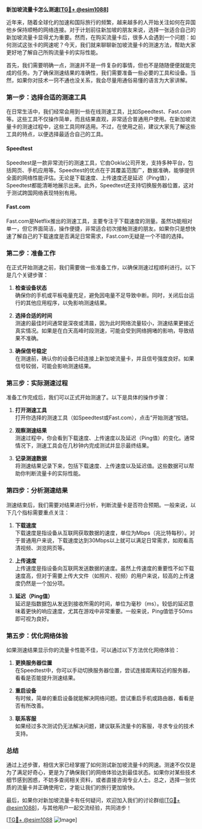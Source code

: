 **新加坡流量卡怎么测速[[TG💪+ @esim1088](https://t.me/s/esim1088)]**

近年来，随着全球化的加速和国际旅行的频繁，越来越多的人开始关注如何在异国他乡保持顺畅的网络连接。对于计划前往新加坡的朋友来说，选择一张适合自己的新加坡流量卡显得尤为重要。然而，在购买流量卡后，很多人会遇到一个问题：如何测试这张卡的网速呢？今天，我们就来聊聊新加坡流量卡的测速方法，帮助大家更好地了解自己所购流量卡的实际性能。

首先，我们需要明确一点，测速并不是一件复杂的事情，但也不是随随便便就能完成的任务。为了确保测速结果的准确性，我们需要准备一些必要的工具和设备。当然，如果你对技术一窍不通也没关系，我会尽量用通俗易懂的语言为大家讲解。

### **第一步：选择合适的测速工具**
在日常生活中，我们经常会用到一些在线测速工具，比如Speedtest、Fast.com等。这些工具不仅操作简单，而且结果直观，非常适合普通用户使用。在新加坡流量卡的测速过程中，这些工具同样适用。不过，在使用之前，建议大家先了解这些工具的特点，以便选择最适合自己的工具。

#### **Speedtest**
Speedtest是一款非常流行的测速工具，它由Ookla公司开发，支持多种平台，包括网页、手机应用等。Speedtest的优点在于其覆盖范围广，数据准确，能够提供全面的网络性能评估。无论是下载速度、上传速度还是延迟（Ping值），Speedtest都能清晰地展示出来。此外，Speedtest还支持切换服务器位置，这对于测试跨国网络表现特别有用。

#### **Fast.com**
Fast.com是Netflix推出的测速工具，主要专注于下载速度的测量。虽然功能相对单一，但它界面简洁，操作便捷，非常适合初次接触测速的朋友。如果你只是想快速了解自己的下载速度是否满足日常需求，Fast.com无疑是一个不错的选择。

### **第二步：准备工作**
在正式开始测速之前，我们需要做一些准备工作，以确保测速过程顺利进行。以下是几个关键步骤：

1. **检查设备状态**  
   确保你的手机或平板电量充足，避免因电量不足导致中断。同时，关闭后台运行的其他应用程序，以免影响测速结果。

2. **选择合适的时间**  
   测速的最佳时间通常是深夜或清晨，因为此时网络流量较小，测速结果更接近真实情况。如果是在白天高峰时段测速，可能会受到网络拥堵的影响，导致结果不准确。

3. **确保信号稳定**  
   在测速前，确认你的设备已经连接上新加坡流量卡，并且信号强度良好。如果信号较弱，可能会影响测速结果。

### **第三步：实际测速过程**
准备工作完成后，我们可以正式开始测速了。以下是具体的操作步骤：

1. **打开测速工具**  
   打开你选择的测速工具（如Speedtest或Fast.com），点击“开始测速”按钮。

2. **观察测速结果**  
   测速过程中，你会看到下载速度、上传速度以及延迟（Ping值）的变化。通常情况下，测速工具会在几秒钟内完成测试并显示最终结果。

3. **记录测速数据**  
   将测速结果记录下来，包括下载速度、上传速度以及延迟值。这些数据可以帮助你判断流量卡的实际性能。

### **第四步：分析测速结果**
测速结束后，我们需要对结果进行分析，判断流量卡是否符合预期。一般来说，以下几个指标需要重点关注：

1. **下载速度**  
   下载速度是指设备从互联网获取数据的速度，单位为Mbps（兆比特每秒）。对于普通用户来说，下载速度达到30Mbps以上就可以满足日常需求，如观看高清视频、浏览网页等。

2. **上传速度**  
   上传速度是指设备向互联网发送数据的速度。虽然上传速度的重要性不如下载速度高，但对于需要上传大文件（如照片、视频）的用户来说，较高的上传速度仍然是一个加分项。

3. **延迟（Ping值）**  
   延迟是指数据包从发送到接收所需的时间，单位为毫秒（ms）。较低的延迟意味着更快的响应速度，尤其在游戏中非常重要。一般来说，Ping值低于50ms即可视为良好。

### **第五步：优化网络体验**
如果测速结果显示你的流量卡性能不佳，可以通过以下方法优化网络体验：

1. **更换服务器位置**  
   在Speedtest中，你可以手动切换服务器位置，尝试连接距离较近的服务器，看看是否能提升测速结果。

2. **重启设备**  
   有时候，简单的重启设备就能解决网络问题。尝试重启手机或路由器，看看是否有所改善。

3. **联系客服**  
   如果经过多次测试仍无法解决问题，建议联系流量卡的客服，寻求专业的技术支持。

### **总结**
通过上述步骤，相信大家已经掌握了如何测试新加坡流量卡的网速。测速不仅仅是为了满足好奇心，更是为了确保我们的网络体验达到最佳状态。如果你对某些技术细节感到困惑，不妨多查阅相关资料，或者直接咨询专业人士。总之，选择一张优质的流量卡并正确使用它，才能让我们的旅行更加愉快。

最后，如果你对新加坡流量卡有任何疑问，欢迎加入我们的讨论群组[[TG💪+ @esim1088](https://t.me/s/esim1088)]，与其他用户一起交流经验，共同进步！

[[TG💪+ @esim1088](https://t.me/s/esim1088) ![Image](https://i.postimg.cc/4NQfJmqS/Snipaste-2025-05-13-00-14-12.png)]